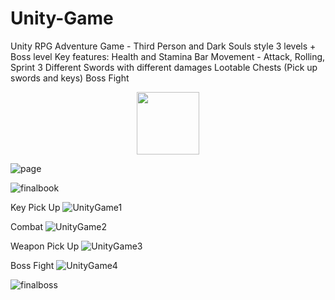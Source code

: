 # Unity-Game
Unity RPG Adventure Game - Third Person and Dark Souls style 
3 levels + Boss level
Key features:
Health and Stamina Bar
Movement - Attack, Rolling, Sprint
3 Different Swords with different damages
Lootable Chests (Pick up swords and keys)
Boss Fight

<div align="center">
  <img src="https://github.com/Hfanes/Unity-Game/raw/assets/57834109/212d7625-0a68-4c5a-b352-ee3ddfe28c69" width="100">
</div>

![page](https://github.com/Hfanes/Unity-Game/assets/57834109/212d7625-0a68-4c5a-b352-ee3ddfe28c69)

![finalbook](https://github.com/Hfanes/Unity-Game/assets/57834109/e1b2b6c6-955b-4a6c-9743-50baa606ab86)

Key Pick Up 
![UnityGame1](https://github.com/Hfanes/Unity-Game/assets/57834109/b5d4cbcd-d93e-46a7-8436-22e38132e2b5)

Combat
![UnityGame2](https://github.com/Hfanes/Unity-Game/assets/57834109/6b4a5b5f-b084-419b-a3ff-7f1277ee107e)

Weapon Pick Up
![UnityGame3](https://github.com/Hfanes/Unity-Game/assets/57834109/9bc12ddb-72ac-4675-897d-5d6876545d55)

Boss Fight
![UnityGame4](https://github.com/Hfanes/Unity-Game/assets/57834109/03df388b-fbc2-44d1-b042-08be9c66c4d1)

![finalboss](https://github.com/Hfanes/Unity-Game/assets/57834109/b5e3ccd9-d829-4ac5-9d31-1d895e548870)
